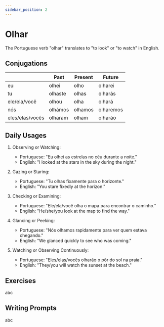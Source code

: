 ```yaml
---
sidebar_position: 2
---
```


# Olhar

The Portuguese verb "olhar" translates to "to look" or "to watch" in English.

## Conjugations

|                 | Past    | Present | Future    |
| --------------- | ------- | ------- | --------- |
| eu              | olhei   | olho    | olharei   |
| tu              | olhaste | olhas   | olharás   |
| ele/ela/você    | olhou   | olha    | olhará    |
| nós             | olhámos | olhamos | olharemos |
| eles/elas/vocês | olharam | olham   | olharão   |

## Daily Usages

1. Observing or Watching:

   - Portuguese: "Eu olhei as estrelas no céu durante a noite."
   - English: "I looked at the stars in the sky during the night."

2. Gazing or Staring:

   - Portuguese: "Tu olhas fixamente para o horizonte."
   - English: "You stare fixedly at the horizon."

3. Checking or Examining:

   - Portuguese: "Ele/ela/você olha o mapa para encontrar o caminho."
   - English: "He/she/you look at the map to find the way."

4. Glancing or Peeking:

   - Portuguese: "Nós olhamos rapidamente para ver quem estava chegando."
   - English: "We glanced quickly to see who was coming."

5. Watching or Observing Continuously:

   - Portuguese: "Eles/elas/vocês olharão o pôr do sol na praia."
   - English: "They/you will watch the sunset at the beach."

## Exercises

abc

## Writing Prompts

abc
